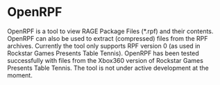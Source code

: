 # OpenRPF
OpenRPF is a tool to view RAGE Package Files (*.rpf) and their contents.
OpenRPF can also be used to extract (compressed) files from the RPF archives.
Currently the tool only supports RPF version 0 (as used in Rockstar Games Presents Table Tennis).
OpenRPF has been tested successfully with files from the Xbox360 version of Rockstar Games Presents Table Tennis.
The tool is not under active development at the moment.